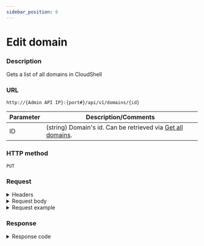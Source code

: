 ```yaml
---
sidebar_position: 6
---
```


# Edit domain

### Description

Gets a list of all domains in CloudShell

### URL

`http://{Admin API IP}:{port#}/api/v1/domains/{id}`

| Parameter | Description/Comments |
| --- | --- |
| ID | (string) Domain's id. Can be retrieved via [Get all domains](./get-all-domains.md). |

### HTTP method

`PUT`

### Request


<details>

<summary>Headers</summary>

Example header format:

`Authorization: Basic <authorization token returned from the login method>`

`Content-Type: application/json`

</details>

<details>
<summary>Request body</summary>
| Parameter | Description/Comments |
| --- | --- |
| Name | (string) Domain name. |
| Description | (string) Domain description. |
| EndTime | (string) End time of domain's validity. When the end time is reached, the domain will be accessible but no longer in use. |
| Archived | (bool) **true** to archive the domain. |
| LicensePoolId | (string) Id of the license pool. Can be retrieved via [Get all license pools](https://help.quali.com/Online%20Help/0.0/Portal/Content/API/RefGuides/RM-API/admin-api-get-all-license-pools.htm). |

```javascript
{
    "Name": "MyFirstDomain",
    "Description": "Updated domain",
    "EndTime": "05/20/2023 4:37:00 PM",  
    "Archived": true,
    "LicensePoolId": "7932E56D-057E-47FE-8E37-B00600A97C7F"

}
```
</details>

<details>
<summary>Request example</summary>

```javascript
{
  "Description": "domain's new description",
  "Name": "domain's new name"  
}
```
</details>

### Response

<details>
<summary>Response code</summary>

```javascript
200 Ok
```
</details>